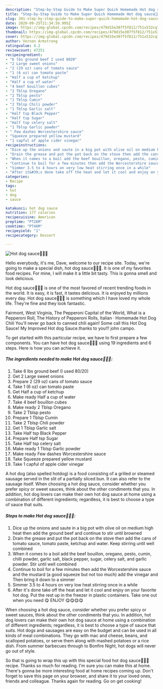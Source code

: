 ```yaml
---
description: "Step-by-Step Guide to Make Super Quick Homemade Hot dog sauce🎉🎉🎉"
title: "Step-by-Step Guide to Make Super Quick Homemade Hot dog sauce🎉🎉🎉"
slug: 391-step-by-step-guide-to-make-super-quick-homemade-hot-dog-sauce
date: 2020-09-25T21:34:59.995Z
image: https://img-global.cpcdn.com/recipes/479d15e307f5f812/751x532cq70/hot-dog-sauce🎉🎉🎉-recipe-main-photo.jpg
thumbnail: https://img-global.cpcdn.com/recipes/479d15e307f5f812/751x532cq70/hot-dog-sauce🎉🎉🎉-recipe-main-photo.jpg
cover: https://img-global.cpcdn.com/recipes/479d15e307f5f812/751x532cq70/hot-dog-sauce🎉🎉🎉-recipe-main-photo.jpg
author: Vernon Armstrong
ratingvalue: 4.2
reviewcount: 47251
recipeingredient:
- "6 lbs ground beef I used 8020"
- "2 Large sweet onions"
- "2 (29 oz) cans of tomato sauce"
- "1 (6 oz) can tomato paste"
- "Half a cup of ketchup"
- "Half a cup of water"
- "4 beef bouillon cubes"
- "2 Tblsp Oregano"
- "2 Tblsp pesto"
- "1 Tblsp Cumin"
- "2 Tblsp Chili powder"
- "1 Tblsp Garlic salt"
- "Half tsp Black Pepper"
- "Half tsp Sugar"
- "Half tsp celery salt"
- "1 Tblsp Garlic powder"
- " Few dashes Worcestershire sauce"
- "Squeeze prepared yellow mustard"
- "1 capful of apple cider vinegar"
recipeinstructions:
- "Dice up the onions and saute in a big pot with olive oil on medium high heat then add the ground beef and continue to stir until browned"
- "Drain the grease and put the pot back on the stove then add the cans of tomato sauce, tomato paste, ketchup and water. Keep stirring until well combined"
- "When it comes to a boil add the beef bouillon, oregano, pesto, cumin, chilli powder, garlic salt, black pepper, sugar, celery salt, and garlic powder. Stir until well combined"
- "Continue to boil for a few minutes then add the Worcestershire sauce and the mustard (a good squeeze but not too much) add the vinegar and Then bring it down to a simmer"
- "Simmer 3.5 to 4 hours on very low heat stirring once in a while"
- "After it&#39;s done take off the heat and let it cool and enjoy on your favorite hot dog. Put the rest up in the freezer in plastic containers. Take one out when you need 😋 ENJOY 😋😋😋😋"
categories:
- Recipe
tags:
- hot
- dog
- sauce

katakunci: hot dog sauce 
nutrition: 177 calories
recipecuisine: American
preptime: "PT26M"
cooktime: "PT46M"
recipeyield: "1"
recipecategory: Dessert

---
```



![Hot dog sauce🎉🎉🎉](https://img-global.cpcdn.com/recipes/479d15e307f5f812/751x532cq70/hot-dog-sauce🎉🎉🎉-recipe-main-photo.jpg)

Hello everybody, it's me, Dave, welcome to our recipe site. Today, we're going to make a special dish, hot dog sauce🎉🎉🎉. It is one of my favorites food recipes. For mine, I will make it a little bit tasty. This is gonna smell and look delicious.

Hot dog sauce🎉🎉🎉 is one of the most favored of recent trending foods in the world. It is easy, it is fast, it tastes delicious. It is enjoyed by millions every day. Hot dog sauce🎉🎉🎉 is something which I have loved my whole life. They're fine and they look fantastic.

Fairmont, West Virginia, The Pepperoni Capital of the World, What is a Pepperoni Roll, The History of Pepperoni Rolls, Italian · Homemade Hot Dog Chili You&#39;ll never go back to canned chili again! Some call this Hot Dog Sauce! My Improved Hot dog Sauce.thanks to you!!! john campo.


To get started with this particular recipe, we have to first prepare a few components. You can have hot dog sauce🎉🎉🎉 using 19 ingredients and 6 steps. Here is how you can achieve it.

<!--inarticleads1-->

##### The ingredients needed to make Hot dog sauce🎉🎉🎉:

1. Take 6 lbs ground beef (I used 80/20)
1. Get 2 Large sweet onions
1. Prepare 2 (29 oz) cans of tomato sauce
1. Take 1 (6 oz) can tomato paste
1. Get Half a cup of ketchup
1. Make ready Half a cup of water
1. Take 4 beef bouillon cubes
1. Make ready 2 Tblsp Oregano
1. Take 2 Tblsp pesto
1. Prepare 1 Tblsp Cumin
1. Take 2 Tblsp Chili powder
1. Get 1 Tblsp Garlic salt
1. Take Half tsp Black Pepper
1. Prepare Half tsp Sugar
1. Take Half tsp celery salt
1. Make ready 1 Tblsp Garlic powder
1. Make ready  Few dashes Worcestershire sauce
1. Take Squeeze prepared yellow mustard
1. Take 1 capful of apple cider vinegar


A hot dog (also spelled hotdog) is a food consisting of a grilled or steamed sausage served in the slit of a partially sliced bun. It can also refer to the sausage itself. When choosing a hot dog sauce, consider whether you prefer spicy or sweet sauces, think about the other condiments that you. In addition, hot dog lovers can make their own hot dog sauce at home using a combination of different ingredients; regardless, it is best to choose a type of sauce that suits. 

<!--inarticleads2-->

##### Steps to make Hot dog sauce🎉🎉🎉:

1. Dice up the onions and saute in a big pot with olive oil on medium high heat then add the ground beef and continue to stir until browned
1. Drain the grease and put the pot back on the stove then add the cans of tomato sauce, tomato paste, ketchup and water. Keep stirring until well combined
1. When it comes to a boil add the beef bouillon, oregano, pesto, cumin, chilli powder, garlic salt, black pepper, sugar, celery salt, and garlic powder. Stir until well combined
1. Continue to boil for a few minutes then add the Worcestershire sauce and the mustard (a good squeeze but not too much) add the vinegar and Then bring it down to a simmer
1. Simmer 3.5 to 4 hours on very low heat stirring once in a while
1. After it&#39;s done take off the heat and let it cool and enjoy on your favorite hot dog. Put the rest up in the freezer in plastic containers. Take one out when you need 😋 ENJOY 😋😋😋😋


When choosing a hot dog sauce, consider whether you prefer spicy or sweet sauces, think about the other condiments that you. In addition, hot dog lovers can make their own hot dog sauce at home using a combination of different ingredients; regardless, it is best to choose a type of sauce that suits. Hot dogs and sausages are easy on the budget and can be used in all kinds of meal combinations. They go with mac and cheese, beans, and scalloped potatoes, or serve them along with mashed potatoes or a rice dish. From summer barbecues through to Bonfire Night, hot dogs will never go out of style. 

So that is going to wrap this up with this special food hot dog sauce🎉🎉🎉 recipe. Thanks so much for reading. I'm sure you can make this at home. There's gonna be more interesting food at home recipes coming up. Don't forget to save this page on your browser, and share it to your loved ones, friends and colleague. Thanks again for reading. Go on get cooking!
